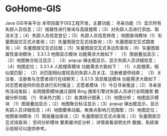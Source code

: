 # GoHome-GIS
Java GIS寻亲平台
本项目属于GIS工程开发，主要功能：
寻亲功能（1）显示所有失踪人员信息；（2）按属性进行查询与高级搜索；（3）对失踪人员进行添加、取消关注；（4）失踪人员信息登记；（5）失踪人员信息修改；
地图查询模块（1）矢量图层交互式点查询；（2）矢量图层交互式线查询；（3）矢量图层交互式圆查询；（4）矢量图层交互式拉框；（5）矢量图层交互式多边形查询；（6）矢量图层属性查询模块； 3.3.1.3 地图显示模块 功能需求大致如下： （1）图层叠加显示； （2）地图聚合标注显示； （3）popup 弹出框显示，显示失踪人员详细信息； （4）地图定位； 3.3.1.4 人脸搜索模块 功能需求大致如下： （1）人脸搜索，相似度匹配； （2）对匹配相似度较高的失踪人员关注、注册者提供线索； （3）关注者、注册者与志愿者进行在线聊天； 3.3.1.5 消息推送模块 功能需求大致如下： 对志愿者提供的信息进行实时推送；
志愿者模块（1）今日寻亲推送；（2）寻亲宣传活动发起；
全网搜索模块通过调用 Bing 搜索引擎对失踪人员进行全网搜索
数据分析功能 （1）寻亲热力图；（2）各类统计图表；（3）地图分析；
地图显示模块 （1）图层叠加显示；（2）地图聚合标注显示；（3）popup 弹出框显示，显示失踪人员详细信息；（4）地图要素动画，聚类点影响力范围图；（5）地图定位；
地图查询模块（1）图层叠加查询；（2）矢量图层交互式点查询；（3）矢量图层交互式线查询；
空间分析模块 要素缓冲区分析；
详情查看说明文件
数据、系统演示视频可以提供参考。
